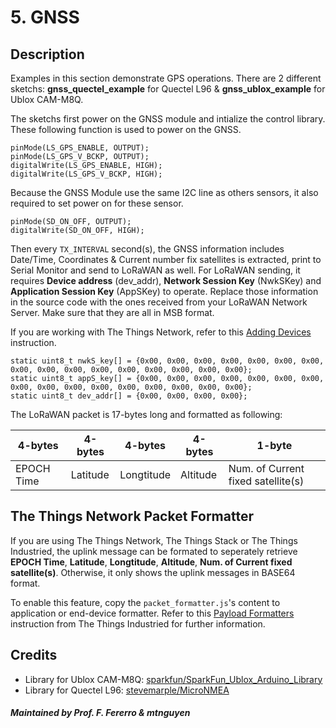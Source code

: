 # 5. GNSS

## Description

Examples in this section demonstrate GPS operations. There are 2 different sketchs: **gnss_quectel_example** for Quectel L96 & **gnss_ublox_example** for Ublox CAM-M8Q.

The sketchs first power on the GNSS module and intialize the control library. These following function is used to power on the GNSS.

```
pinMode(LS_GPS_ENABLE, OUTPUT);
pinMode(LS_GPS_V_BCKP, OUTPUT);
digitalWrite(LS_GPS_ENABLE, HIGH);
digitalWrite(LS_GPS_V_BCKP, HIGH);
```

Because the GNSS Module use the same I2C line as others sensors, it also required to set power on for these sensor.

```
pinMode(SD_ON_OFF, OUTPUT);
digitalWrite(SD_ON_OFF, HIGH);
```

Then every `TX_INTERVAL` second(s), the GNSS information includes Date/Time, Coordinates & Current number fix satellites is extracted, print to Serial Monitor and send to LoRaWAN as well. For LoRaWAN sending, it requires **Device address** (dev_addr), **Network Session Key** (NwkSKey) and **Application Session Key** (AppSKey) to operate. Replace those information in the source code with the ones received from your LoRaWAN Network Server. Make sure that they are all in MSB format.

If you are working with The Things Network, refer to this [Adding Devices](https://www.thethingsindustries.com/docs/devices/adding-devices/) instruction.

```
static uint8_t nwkS_key[] = {0x00, 0x00, 0x00, 0x00, 0x00, 0x00, 0x00, 0x00, 0x00, 0x00, 0x00, 0x00, 0x00, 0x00, 0x00, 0x00};
static uint8_t appS_key[] = {0x00, 0x00, 0x00, 0x00, 0x00, 0x00, 0x00, 0x00, 0x00, 0x00, 0x00, 0x00, 0x00, 0x00, 0x00, 0x00};
static uint8_t dev_addr[] = {0x00, 0x00, 0x00, 0x00};
```

The LoRaWAN packet is 17-bytes long and formatted as following:

| 4-bytes    | 4-bytes  | 4-bytes    | 4-bytes  | 1-byte                             |
|------------|----------|------------|----------|------------------------------------|
| EPOCH Time | Latitude | Longtitude | Altitude | Num. of Current fixed satellite(s) |

## The Things Network Packet Formatter

If you are using The Things Network, The Things Stack or The Things Industried, the uplink message can be formated to seperately retrieve **EPOCH Time**, **Latitude**, **Longtitude**, **Altitude**, **Num. of Current fixed satellite(s)**. Otherwise, it only shows the uplink messages in BASE64 format.

To enable this feature, copy the `packet_formatter.js`'s content to application or end-device formatter. Refer to this [Payload Formatters](https://www.thethingsindustries.com/docs/integrations/payload-formatters/) instruction from The Things Industried for further information.

## Credits
- Library for Ublox CAM-M8Q: [sparkfun/SparkFun_Ublox_Arduino_Library](https://github.com/sparkfun/SparkFun_Ublox_Arduino_Library)
- Library for Quectel L96: [stevemarple/MicroNMEA](https://github.com/stevemarple/MicroNMEA)

##### Maintained by Prof. F. Fererro & mtnguyen
